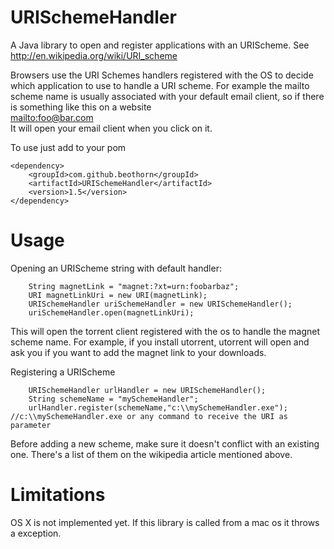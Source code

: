 URISchemeHandler
==================

A Java library to open and register applications with an URIScheme. See http://en.wikipedia.org/wiki/URI_scheme

Browsers use the URI Schemes  handlers registered with the OS to decide which application to use to handle a URI scheme. 
For example the mailto scheme name is usually associated with your default email client, so if there is something like this on 
a website  
<a href="mailto:foo@bar.com">mailto:foo@bar.com</a>  
It will open your email client when you click on it.


To use just add to your pom
```
<dependency>
	<groupId>com.github.beothorn</groupId>  
	<artifactId>URISchemeHandler</artifactId>
	<version>1.5</version>  
</dependency>  
```

Usage
==================

Opening an URIScheme string with default handler:    

```
	String magnetLink = "magnet:?xt=urn:foobarbaz";  
	URI magnetLinkUri = new URI(magnetLink);  
	URISchemeHandler uriSchemeHandler = new URISchemeHandler();  
	uriSchemeHandler.open(magnetLinkUri);
```

This will open the torrent client registered with the os to handle the magnet scheme name. 
For example, if you install utorrent, utorrent will open and ask you if you want to add the magnet link to your downloads.  

Registering a URIScheme    

```
	URISchemeHandler urlHandler = new URISchemeHandler();  
	String schemeName = "mySchemeHandler";  
	urlHandler.register(schemeName,"c:\\mySchemeHandler.exe");  //c:\\mySchemeHandler.exe or any command to receive the URI as parameter
```

Before adding a new scheme, make sure it doesn't conflict with an existing one. There's a list of them on the wikipedia article mentioned above.


Limitations
==================  
OS X is not implemented yet. If this library is called from a mac os it throws a exception.
